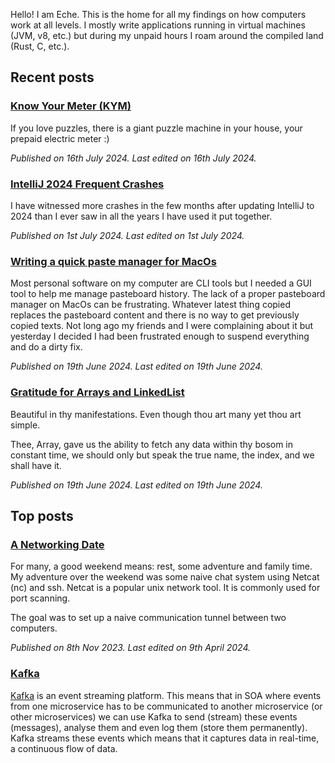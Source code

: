 Hello! I am Eche. This is the home for all my findings on how computers work at all levels. I mostly write applications running in virtual machines (JVM, v8, etc.) but during my unpaid hours I roam around the compiled land (Rust, C, etc.).

## Recent posts

### [Know Your Meter (KYM)](./posts/know-your-meter.md)

If you love puzzles, there is a giant puzzle machine in your house, your prepaid electric meter :)

*Published on 16th July 2024. Last edited on 16th July 2024.*

### [IntelliJ 2024 Frequent Crashes](./posts/intellij-crashes.md)

I have witnessed more crashes in the few months after updating IntelliJ to 2024 than I ever saw in all the years I have used it put together.

*Published on 1st July 2024. Last edited on 1st July 2024.*

### [Writing a quick paste manager for MacOs](./posts/pasteboard-mgr.md)

Most personal software on my computer are CLI tools but I needed a GUI tool to help me manage pasteboard history. The lack of a proper pasteboard manager on MacOs can be frustrating. Whatever latest thing copied replaces the pasteboard content and there is no way to get previously copied texts. Not long ago my friends and I were complaining about it but yesterday I decided I had been frustrated enough to suspend everything and do a dirty fix.

*Published on 19th June 2024. Last edited on 19th June 2024.*

### [Gratitude for Arrays and LinkedList](./posts/gratitude-arr-list.md)

Beautiful in thy manifestations. Even though thou art many yet thou art simple.

Thee, Array, gave us the ability to fetch any data within thy bosom in constant time, we should only but speak the true name, the index, and we shall have it.

*Published on 19th June 2024. Last edited on 19th June 2024.*

## Top posts

### [A Networking Date](./posts/netcat.md)

For many, a good weekend means: rest, some adventure and family time. My adventure over the weekend was some naive chat system using Netcat (nc) and ssh. Netcat is a popular unix network tool. It is commonly used for port scanning.

The goal was to set up a naive communication tunnel between two computers.

*Published on 8th Nov 2023. Last edited on 9th April 2024.*

### [Kafka](./posts/kafka.md)

[Kafka](http://kafka.apache.org/) is an event streaming platform. This means that in SOA where events from one microservice has to be communicated to another microservice (or other microservices) we can use Kafka to send (stream) these events (messages), analyse them and even log them (store them permanently). Kafka streams these events which means that it captures data in real-time, a continuous flow of data.
